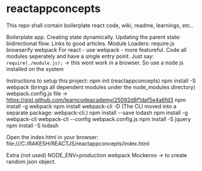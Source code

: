 # reactappconcepts
This repo shall contain boilerplate react code, wiki, readme, learnings, etc..

Boilerplate app.
Creating state dynamically.
Updating the parent state: bidirectional flow.
Links to good articles.
Module Loaders:
  require.js
  browserify
  webpack
For react - use webpack - more featureful.
Code all modules seperately and have a single entry point.
Just say: `require(./module.js);` -> this wont work in a browser.
So use a node js installed on the system


Instructions to setup this project:
npm init (reactappconcepts)
npm install -S webpack (brings all dependent modules under the node_modules directory)
webpack.config.js file -> https://gist.github.com/learncodeacademy/25092d8f1daf5e4a6fd3
npm install -g webpack
npm install webpack-cli -D (The CLI moved into a separate package: webpack-cli.)
npm install --save lodash
npm install -g webpack-cli
webpack-cli --config webpack.config.js
npm install -S jquery
npm install -S lodash

Open the index.html in your browser: file:///C:/RAKESH/REACTJS/reactappconcepts/index.html

Extra (not used)
  NODE_ENV=production webpack
  Mockeroo -> to create random json object.

